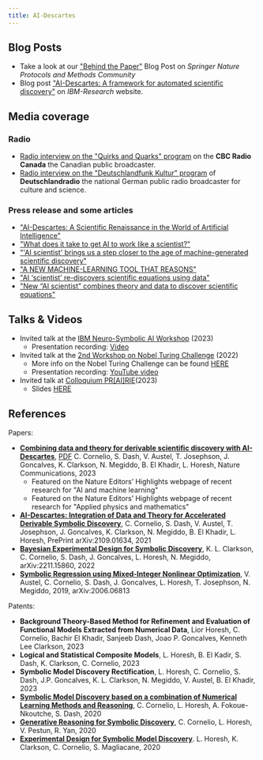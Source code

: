 ```yaml
---
title: AI-Descartes
---
```


## Blog Posts

* Take a look at our ["Behind the Paper"](https://protocolsmethods.springernature.com/posts/ai-descartes-combining-data-and-theory-for-derivable-scientific-discovery) Blog Post on *Springer Nature Protocols and Methods Community*
* Blog post ["AI-Descartes: A framework for automated scientific discovery"](https://research.ibm.com/blog/ai-descartes-scientific-discovery) on *IBM-Research* website.


## Media coverage

### Radio 

* [Radio interview on the "Quirks and Quarks" program](https://www.cbc.ca/radio/quirks/artificial-intelligence-ai-scientist-1.6811085) on the **CBC Radio Canada** the Canadian public broadcaster.
* [Radio interview on the "Deutschlandfunk Kultur" program](https://www.deutschlandfunkkultur.de/wissenschaft-ki-hilft-forschenden-theorien-zu-entwickeln-dlf-kultur-92a9503f-100.html) of **Deutschlandradio** the national German public radio broadcaster for culture and science.

### Press release and some articles

* ["AI-Descartes: A Scientific Renaissance in the World of Artificial Intelligence"](https://scitechdaily.com/ai-descartes-a-scientific-renaissance-in-the-world-of-artificial-intelligence/)
* ["What does it take to get AI to work like a scientist?"](https://arstechnica.com/science/2023/08/what-does-it-take-to-get-ai-to-work-like-a-scientist/)
* ["'AI scientist' brings us a step closer to the age of machine-generated scientific discovery"](https://www.cbc.ca/radio/quirks/artificial-intelligence-ai-scientist-1.6811085)
* ["A NEW MACHINE-LEARNING TOOL THAT REASONS"](https://www.revyuh.com/news/science-and-research/artificial-intelligence/a-new-machine-learning-tool-that-reasons/)
* ["AI ‘scientist’ re-discovers scientific equations using data"](https://eandt.theiet.org/content/articles/2023/04/ai-scientist-re-discovers-scientific-equations-using-data/)
* ["New “AI scientist” combines theory and data to discover scientific equations"](https://www.newswise.com/articles/new-ai-tool-uses-data-and-theory-to-find-scientific-equations)

## Talks & Videos

* Invited talk at the [IBM Neuro-Symbolic AI Workshop](https://ibm.github.io/neuro-symbolic-ai/events/ns-workshop2023/) (2023)
  * Presentation recording: [Video](https://ibm.ent.box.com/file/1116765562104?s=57d95z19ecw7lr51jgfoc6q29nkeyxif)
* Invited talk at the [2nd Workshop on Nobel Turing Challenge](https://www.nobelturingchallenge.org/workshops/2nd-workshop) (2022)
  * More info on the Nobel Turing Challenge can be found [HERE](https://www.nobelturingchallenge.org/home)
  * Presentation recording: [YouTube video](https://youtu.be/y-v9QWGzZ8E)
* Invited talk at [Colloquium PR[AI]RIE](https://prairie-institute.fr/evenement/colloquium-19-october/)(2023)
  * Slides [HERE](figures/PRAIRE_talk_AI-Descartes.pdf) 


## References

Papers:
* [**Combining data and theory for derivable scientific discovery with AI-Descartes**](https://www.nature.com/articles/s41467-023-37236-y), [PDF](https://rdcu.be/c9IAY) C. Cornelio, S. Dash, V. Austel, T. Josephson, J. Goncalves, K. Clarkson, N. Megiddo, B. El Khadir, L. Horesh, Nature Communications, 2023 
  * Featured on the Nature Editors’ Highlights webpage of recent research for "AI and machine learning"
  * Featured on the Nature Editors’ Highlights webpage of recent research for "Applied physics and mathematics"
* [**AI-Descartes: Integration of Data and Theory for Accelerated Derivable Symbolic Discovery**](https://arxiv.org/abs/2109.01634), C. Cornelio, S. Dash, V. Austel, T. Josephson, J. Goncalves, K. Clarkson, N. Megiddo, B. El Khadir, L. Horesh, PrePrint arXiv:2109.01634, 2021 
* [**Bayesian Experimental Design for Symbolic Discovery**](https://arxiv.org/abs/2211.15860), K. L. Clarkson, C. Cornelio, S. Dash, J. Goncalves, L. Horesh, N. Megiddo, arXiv:2211.15860, 2022
* [**Symbolic Regression using Mixed-Integer Nonlinear Optimization**](https://arxiv.org/abs/2006.06813), V. Austel, C. Cornelio, S. Dash, J. Goncalves, L. Horesh, T. Josephson, N. Megiddo, 2019, arXiv:2006.06813

Patents:
* **Background Theory-Based Method for Refinement and Evaluation of Functional Models Extracted from Numerical Data**, Lior Horesh, C. Cornelio, Bachir El Khadir, Sanjeeb Dash, Joao P. Goncalves, Kenneth Lee Clarkson, 2023
* **Logical and Statistical Composite Models**, L. Horesh, B. El Kadir, S. Dash, K. Clarkson, C. Cornelio, 2023
* **Symbolic Model Discovery Rectification**, L. Horesh, C. Cornelio, S. Dash, J.P. Goncalves, K. L. Clarkson, N. Megiddo, V. Austel, B. El Khadir, 2023
* [**Symbolic Model Discovery based on a combination of Numerical Learning Methods and Reasoning**](https://patents.google.com/patent/US20220027775A1/en), C. Cornelio, L. Horesh, A. Fokoue-Nkoutche, S. Dash, 2020
* [**Generative Reasoning for Symbolic Discovery**](https://patents.google.com/patent/US20220108205A1/en), C. Cornelio, L. Horesh, V. Pestun, R. Yan, 2020
* [**Experimental Design for Symbolic Model Discovery**](https://patents.google.com/patent/US20210334432A1/en). L. Horesh, K. Clarkson, C. Cornelio, S. Magliacane, 2020



